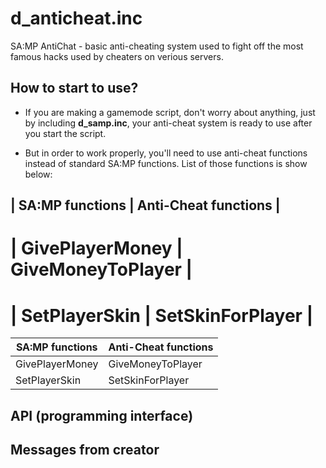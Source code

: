 # d_anticheat.inc
SA:MP AntiChat - basic anti-cheating system used to fight off the most famous hacks used by cheaters on verious servers.

## How to start to use?

- If you are making a gamemode script, don't worry about anything, just by including **d_samp.inc**, your anti-cheat system is ready to use after you start the script.

- But in order to work properly, you'll need to use anti-cheat functions instead of standard SA:MP functions. List of those functions is show below:

| SA:MP functions | Anti-Cheat functions |
---------------------------------------------
|  GivePlayerMoney | GiveMoneyToPlayer |
==========================================
|  SetPlayerSkin | SetSkinForPlayer |
==========================================


| SA:MP functions      | Anti-Cheat functions                                                                       |
| -------------------- | ------------------------------------------------------------------------------------------ |
| GivePlayerMoney      | GiveMoneyToPlayer                                                                          |
| SetPlayerSkin        | SetSkinForPlayer                                                                           |

## API (programming interface)

## Messages from creator
